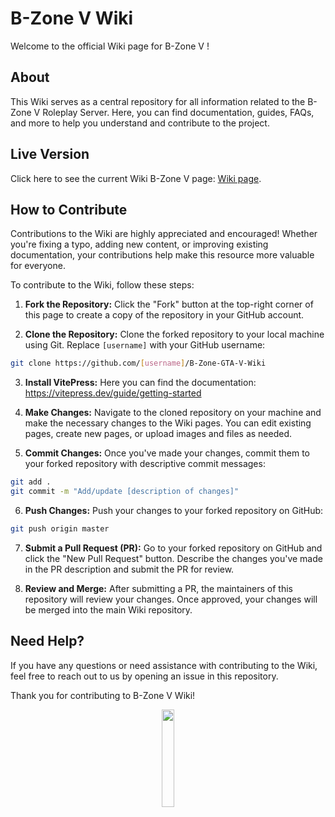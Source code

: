 # B-Zone V Wiki

Welcome to the official Wiki page for B-Zone V !

## About

This Wiki serves as a central repository for all information related to the B-Zone V Roleplay Server. Here, you can find documentation, guides, FAQs, and more to help you understand and contribute to the project.

## Live Version

Click here to see the current Wiki B-Zone V page: [Wiki page](https://b-zone-gta-v.github.io/B-Zone-GTA-V-Wiki/).

## How to Contribute

Contributions to the Wiki are highly appreciated and encouraged! Whether you're fixing a typo, adding new content, or improving existing documentation, your contributions help make this resource more valuable for everyone.

To contribute to the Wiki, follow these steps:

1. **Fork the Repository:** Click the "Fork" button at the top-right corner of this page to create a copy of the repository in your GitHub account.

2. **Clone the Repository:** Clone the forked repository to your local machine using Git. Replace `[username]` with your GitHub username:
```bash
git clone https://github.com/[username]/B-Zone-GTA-V-Wiki
```

3. **Install VitePress:** Here you can find the documentation: https://vitepress.dev/guide/getting-started

4. **Make Changes:** Navigate to the cloned repository on your machine and make the necessary changes to the Wiki pages. You can edit existing pages, create new pages, or upload images and files as needed.

5. **Commit Changes:** Once you've made your changes, commit them to your forked repository with descriptive commit messages:
```bash
git add .
git commit -m "Add/update [description of changes]"
```

6. **Push Changes:** Push your changes to your forked repository on GitHub:
```bash
git push origin master
```

7. **Submit a Pull Request (PR):** Go to your forked repository on GitHub and click the "New Pull Request" button. Describe the changes you've made in the PR description and submit the PR for review.

8. **Review and Merge:** After submitting a PR, the maintainers of this repository will review your changes. Once approved, your changes will be merged into the main Wiki repository.


## Need Help?

If you have any questions or need assistance with contributing to the Wiki, feel free to reach out to us by opening an issue in this repository.

Thank you for contributing to B-Zone V Wiki!
  
<p align="center">
  <img src="https://media.giphy.com/media/jpVnC65DmYeyRL4LHS/giphy.gif" width="20%">
</p>
